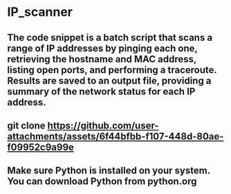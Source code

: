 # IP_scanner
The code snippet is a batch script that scans a range of IP addresses by pinging each one, retrieving the hostname and MAC address, listing open ports, and performing a traceroute. Results are saved to an output file, providing a summary of the network status for each IP address.
-------------------------------------------------------------
git clone https://github.com/user-attachments/assets/6f44bfbb-f107-448d-80ae-f09952c9a99e
---------------------
Make sure Python is installed on your system. You can download Python from python.org
---------------------------



